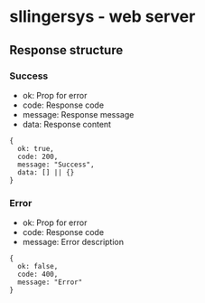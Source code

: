 # sllingersys - web server


## Response structure

### Success

* ok: Prop for error
* code: Response code
* message: Response message
* data: Response content

```
{
  ok: true,
  code: 200,
  message: "Success",
  data: [] || {}
}
```

### Error

* ok: Prop for error
* code: Response code
* message: Error description

```
{
  ok: false,
  code: 400,
  message: "Error"
}
```